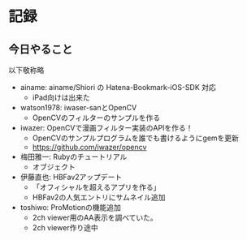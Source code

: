 # 記録

## 今日やること

以下敬称略

* ainame:  ainame/Shiori の Hatena-Bookmark-iOS-SDK 対応
  * iPad向けは出来た
* watson1978: iwaser-sanとOpenCV
  * OpenCVのフィルターのサンプルを作る
* iwazer: OpenCVで漫画フィルター実装のAPIを作る！
  * OpenCVのサンプルプログラムを誰でも書けるようにgemを更新
  * https://github.com/iwazer/opencv
* 梅田雅一: Rubyのチュートリアル
  * オブジェクト
* 伊藤直也: HBFav2アップデート
  * 「オフィシャルを超えるアプリを作る」
  * HBFav2の人気エントリにサムネイル追加
* toshiwo: ProMotionの機能追加
  * 2ch viewer用のAA表示を調べていた。
  * 2ch viewer作り途中
